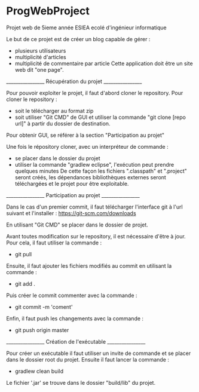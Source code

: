 # ProgWebProject
Projet web de 5ieme année ESIEA ecolé d'ingénieur informatique

Le but de ce projet est de créer un blog capable de gérer :
  - plusieurs utilisateurs
  - multiplicité d'articles
  - multiplicité de commentaire par article
Cette application doit être un site web dit "one page".

________________ Récupération du projet ________________

Pour pouvoir exploiter le projet, il faut d'abord cloner le repository.
Pour cloner le repository :
  - soit le télécharger au format zip
  - soit utiliser "Git CMD" de GUI et utiliser la commande "git clone  [repo url]" à partir du dossier de destination.

Pour obtenir GUI, se référer à la section "Participation au projet"
  
Une fois le répository cloner, avec un interpréteur de commande :
  - se placer dans le dossier du projet
  - utiliser la commande "gradlew eclipse", l'exécution peut prendre quelques minutes
De cette façon les fichiers ".classpath" et ".project" seront créés, les dépendances bibliothèques externes seront téléchargées et le projet pour être exploitable.

________________ Participation au projet ________________

Dans le cas d'un premier commit, il faut télécharger l'interface git à l'url suivant et l'installer :
  https://git-scm.com/downloads
  
En utilisant "Git CMD" se placer dans le dossier de projet.

Avant toutes modification sur le repository, il est nécessaire d'être à jour. Pour cela, il faut utiliser la commande :
 - git pull

Ensuite, il faut ajouter les fichiers modifiés au commit en utilisant la commande :
  - git add .

Puis créer le commit commenter avec la commande :
  - git commit -m 'coment'

Enfin, il faut push les changements avec la commande :
 - git push origin master

________________ Création de l'exécutable ________________

Pour créer un exécutable il faut utiliser un invite de commande et se placer dans le dossier root du projet.
Ensuite il faut lancer la commande :
  - gradlew clean build

Le fichier '.jar' se trouve dans le dossier "build/lib" du projet.
